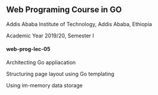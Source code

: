 ## Web Programing Course in GO
Addis Ababa Institute of Technology, Addis Ababa, Ethiopia


Academic Year 2019/20, Semester I

#### web-prog-lec-05
Architecting Go appliacation

Structuring page layout using Go templating

Using im-memory data storage


